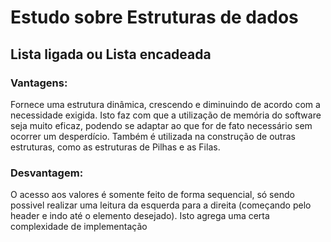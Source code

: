 # Estudo sobre Estruturas de dados

## Lista ligada ou Lista encadeada
### Vantagens: 
 Fornece uma estrutura dinâmica, crescendo e diminuindo de acordo com a necessidade exigida.
 Isto faz com que a utilização de memória do software seja muito eficaz, podendo se adaptar ao que for de fato necessário sem ocorrer um desperdício. Também é utilizada na construção de outras estruturas, como as estruturas de Pilhas e as Filas.
### Desvantagem:
O acesso aos valores é somente feito de forma sequencial, só sendo possivel realizar uma leitura da esquerda para a direita (começando pelo header e indo até o elemento desejado). Isto agrega uma certa complexidade de implementação
